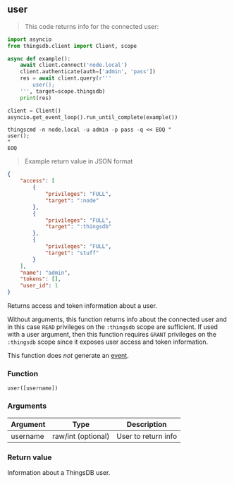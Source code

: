 ## user

> This code returns info for the connected user:

```python
import asyncio
from thingsdb.client import Client, scope

async def example():
    await client.connect('node.local')
    client.authenticate(auth=['admin', 'pass'])
    res = await client.query(r'''
        user();
    ''', target=scope.thingsdb)
    print(res)

client = Client()
asyncio.get_event_loop().run_until_complete(example())
```

```shell
thingscmd -n node.local -u admin -p pass -q << EOQ "
user();
"
EOQ
```

> Example return value in JSON format

```json
{
    "access": [
        {
            "privileges": "FULL",
            "target": ":node"
        },
        {
            "privileges": "FULL",
            "target": ":thingsdb"
        },
        {
            "privileges": "FULL",
            "target": "stuff"
        }
    ],
    "name": "admin",
    "tokens": [],
    "user_id": 1
}
```

Returns access and token information about a user.

Without arguments, this function returns info about the connected user and in this case `READ` privileges on the `:thingsdb` scope are sufficient.
If used with a user argument, then this function requires `GRANT` privileges on the `:thingsdb` scope since it exposes user access and token information.

This function does *not* generate an [event](#events).

### Function
`user([username])`

### Arguments
Argument | Type | Description
-------- | ---- | -----------
username | raw/int (optional) | User to return info

### Return value
Information about a ThingsDB user.